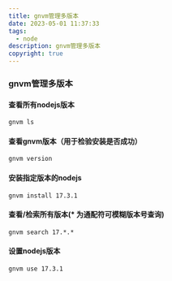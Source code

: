 ```yaml
---
title: gnvm管理多版本
date: 2023-05-01 11:37:33
tags:
  - node
description: gnvm管理多版本
copyright: true
---
```

### gnvm管理多版本

#### 查看所有nodejs版本

```
gnvm ls
```

#### 查看gnvm版本（⽤于检验安装是否成功）

```
gnvm version
```

#### 安装指定版本的nodejs

```
gnvm install 17.3.1
```

#### 查看/检索所有版本(* 为通配符可模糊版本号查询)

```
gnvm search 17.*.*
```

#### 设置nodejs版本

```
gnvm use 17.3.1
```
